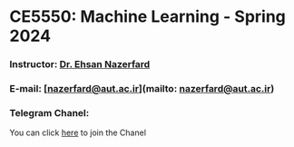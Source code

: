 # CE5550: Machine Learning - Spring 2024

### Instructor: [Dr. Ehsan Nazerfard](https://scholar.google.com/citations?user=Cl5tre8AAAAJ&hl=en)
### E-mail: [nazerfard@aut.ac.ir](mailto: nazerfard@aut.ac.ir)


### Telegram Chanel:
You can click  [here](https://t.me/AUTML1402) to join the Chanel
